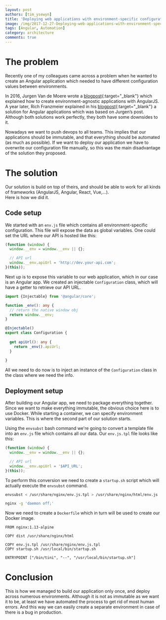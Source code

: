 ```yaml
---
layout: post
authors: [tim_ysewyn]
title: 'Deploying web applications with environment-specific configurations'
image: /img/2017-12-27-Deploying-web-applications-with-environment-specific-configurations/post-image.jpg
tags: [Angular, Automation]
category: architecture
comments: true
---
```


# The problem

Recently one of my colleagues came across a problem when he wanted to create an Angular application which needed to have different configuration values between environments.

In 2016, Jurgen Van de Moere wrote a [blogpost](https://www.jvandemo.com/how-to-configure-your-angularjs-application-using-environment-variables/){:target="_blank"} which explained how to create environment-agnostic applications with AngularJS.
A year later, Rich Franzmeier explained in his [blogpost](https://www.intertech.com/Blog/deploying-angular-4-apps-with-environment-specific-info/){:target="_blank"} a solution for Angular applications which was based on Jurgen’s post.
Although both solutions work perfectly, they both have some downsides to it.

Nowadays we want to push devops to all teams.
This implies that our applications should be immutable, and that everything should be automated (as much as possible).
If we want to deploy our application we have to overwrite our configuration file manually, so this was the main disadvantage of the solution they proposed.

# The solution

Our solution is build on top of theirs, and should be able to work for all kinds of frameworks (AngularJS, Angular, React, Vue,...).
<br />Here is how we did it.

## Code setup

We started with an `env.js` file which contains all environment-specific configuration.
This file will expose the data as global variables.
One could set the URL where our API is hosted like this:

``` javascript
(function (window) {
  window.__env = window.__env || {};

  // API url
  window.__env.apiUrl = 'http://dev.your-api.com';
}(this));
```

Next up is to expose this variable to our web application, which in our case is an Angular app.
We created an injectable `Configuration` class, which will have a getter to retrieve our API URL.

``` typescript
import {Injectable} from '@angular/core';

function _env(): any {
  // return the native window obj
  return window.__env;
}

@Injectable()
export class Configuration {
  
  get apiUrl(): any {
    return _env().apiUrl;
  }
  
}
```

All we need to do now is to inject an instance of the `Configuration` class in the class where we need the info.

## Deployment setup

After building our Angular app, we need to package everything together.
Since we want to make everything immutable, the obvious choice here is to use Docker.
While starting a container, we can specify environment variables.
This is where the second part of our solution starts.

Using the `envsubst` bash command we're going to convert a template file into an `env.js` file which contains all our data.
Our `env.js.tpl` file looks like this:

``` javascript
(function (window) {
  window.__env = window.__env || {};

  // API url
  window.__env.apiUrl = '$API_URL';
}(this));
```

To perform this conversion we need to create a `startup.sh` script which will actually execute the `envsubst` command.

``` bash
envsubst < /usr/share/nginx/env.js.tpl > /usr/share/nginx/html/env.js

nginx -g 'daemon off;'
```

Now we need to create a `Dockerfile` which in turn will be used to create our Docker image.

``` docker
FROM nginx:1.13-alpine

COPY dist /usr/share/nginx/html

COPY env.js.tpl /usr/share/nginx/env.js.tpl
COPY startup.sh /usr/local/bin/startup.sh

ENTRYPOINT ["/bin/tini", "--", "/usr/local/bin/startup.sh"]
```

# Conclusion

This is how we managed to build our application only once, and deploy across numerous environments.
Although it is not as immutable as we want it to be, at least we have automated the process to get rid of most human errors.
And this way we can easily create a separate environment in case of there is a bug in production.